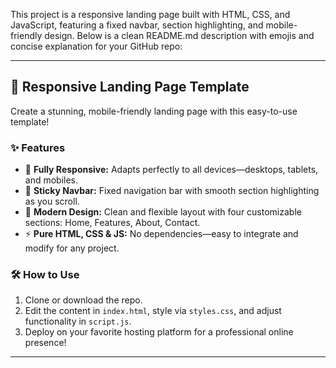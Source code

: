 This project is a responsive landing page built with HTML, CSS, and JavaScript, featuring a fixed navbar, section highlighting, and mobile-friendly design. Below is a clean README.md description with emojis and concise explanation for your GitHub repo:

***

## 🚀 Responsive Landing Page Template

Create a stunning, mobile-friendly landing page with this easy-to-use template!

### ✨ Features
- 📱 **Fully Responsive:** Adapts perfectly to all devices—desktops, tablets, and mobiles.
- 🧭 **Sticky Navbar:** Fixed navigation bar with smooth section highlighting as you scroll.
- 🎨 **Modern Design:** Clean and flexible layout with four customizable sections: Home, Features, About, Contact.
- ⚡ **Pure HTML, CSS & JS:** No dependencies—easy to integrate and modify for any project.

### 🛠️ How to Use
1. Clone or download the repo.
2. Edit the content in `index.html`, style via `styles.css`, and adjust functionality in `script.js`.
3. Deploy on your favorite hosting platform for a professional online presence!

***
